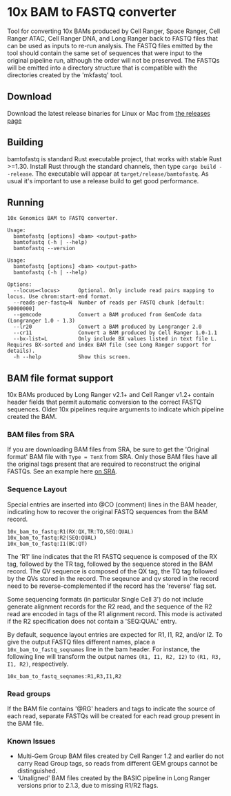 # 10x BAM to FASTQ converter

Tool for converting 10x BAMs produced by Cell Ranger, Space Ranger, Cell Ranger ATAC, Cell Ranger DNA, and Long Ranger back to FASTQ files that can be used as inputs to re-run analysis.
The FASTQ files emitted by the tool should contain the same set of sequences that were input to the original pipeline run, although the order will
not be preserved.  The FASTQs will be emitted into a directory structure that is compatible with the directories created by the 'mkfastq' tool.

## Download
Download the latest release binaries for Linux or Mac from [the releases page](https://github.com/10XGenomics/bamtofastq/releases)

## Building
bamtofastq is standard Rust executable project, that works with stable Rust >=1.30.  Install Rust through the standard channels, then type `cargo build --release`.
The executable will appear at `target/release/bamtofastq`.  As usual it's important to use a release build to get good performance.

## Running

```
10x Genomics BAM to FASTQ converter.

Usage:
  bamtofastq [options] <bam> <output-path>
  bamtofastq (-h | --help)
  bamtofastq --version

Usage:
  bamtofastq [options] <bam> <output-path>
  bamtofastq (-h | --help)

Options:
  --locus=<locus>      Optional. Only include read pairs mapping to locus. Use chrom:start-end format.
  --reads-per-fastq=N  Number of reads per FASTQ chunk [default: 50000000]
  --gemcode            Convert a BAM produced from GemCode data (Longranger 1.0 - 1.3)
  --lr20               Convert a BAM produced by Longranger 2.0
  --cr11               Convert a BAM produced by Cell Ranger 1.0-1.1
  --bx-list=L          Only include BX values listed in text file L. Requires BX-sorted and index BAM file (see Long Ranger support for details).
  -h --help            Show this screen.
```  


## BAM file format support

10x BAMs produced by Long Ranger v2.1+ and Cell Ranger v1.2+ contain header fields that permit automatic conversion to the correct FASTQ sequences.
Older 10x pipelines require arguments to indicate which pipeline created the BAM.  

### BAM files from SRA

If you are downloading BAM files from SRA, be sure to get the 'Original format' BAM file with `Type = TenX` from SRA. Only those BAM files have all the original tags present that are required to reconstruct the original FASTQs.
See an example here [on SRA](https://trace.ncbi.nlm.nih.gov/Traces/sra/?run=SRR8377710).

### Sequence Layout

Special entries are inserted into @CO (comment) lines in the BAM header, indicating how to recover the original FASTQ sequences from the BAM record.

```
10x_bam_to_fastq:R1(RX:QX,TR:TQ,SEQ:QUAL)
10x_bam_to_fastq:R2(SEQ:QUAL)
10x_bam_to_fastq:I1(BC:QT)
```

The 'R1' line indicates that the R1 FASTQ sequence is composed of the RX tag, followed by the TR tag, followed by the sequence stored in the BAM record.
The QV sequence is composed of the QX tag, the TQ tag followed by the QVs stored in the record. The seqeunce and qv stored in the record need to be
reverse-complemented if the record has the 'reverse' flag set.

Some sequencing formats (in particular Single Cell 3') do not include generate alignment records for the R2 read, and the sequence of the R2 read 
are encoded in tags of the R1 alignment record. This mode is activated if the R2 specification does not contain a 'SEQ:QUAL' entry.

By default, sequence layout entries are expected for R1, I1, R2, and/or I2. To give the output FASTQ files different names, place a `10x_bam_to_fastq_seqnames` line in the bam header. For instance, the following line will transform the output names `(R1, I1, R2, I2)` to `(R1, R3, I1, R2)`, respectively.

```
10x_bam_to_fastq_seqnames:R1,R3,I1,R2
```


### Read groups

If the BAM file contains '@RG' headers and tags to indicate the source of each read, separate FASTQs will be created for each read group present
in the BAM file.


### Known Issues

* Multi-Gem Group BAM files created by Cell Ranger 1.2 and earlier do not carry Read Group tags, so reads from different GEM groups cannot be distinguished.
* 'Unaligned' BAM files created by the BASIC pipeline in Long Ranger versions prior to 2.1.3, due to missing R1/R2 flags.
